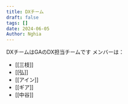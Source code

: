 ```yaml
---
title: DXチーム
draft: false
tags: []
date: 2024-06-05
Author: Nghia
---
```

DXチームはGAのDX担当チームです
メンバーは：
- [[三枝]]
- [[弘]]
- [[アイン]]
- [[ギア]]
- [[中谷]]
